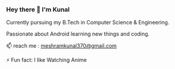 ### Hey there 👋 I'm Kunal 

Currently pursuing my B.Tech in Computer Science & Engineering.

Passionate about Android learning new things and coding.

 📫 reach me : meshramkunal370@gmail.com 
 
 ⚡ Fun fact: I like Watching Anime 
<!--
**kunal370/kunal370** is a ✨ _special_ ✨ repository because its `README.md` (this file) appears on your GitHub profile.

Here are some ideas to get you started:

- 🔭 I’m intrested in Android Application Developement
- 🌱 I’m currently pursuing Engineering | B.Tech.
- 📫 How to reach me: meshramkunal370@gmail.com 
- ⚡ Fun fact: I'm kinda funny 
-->

